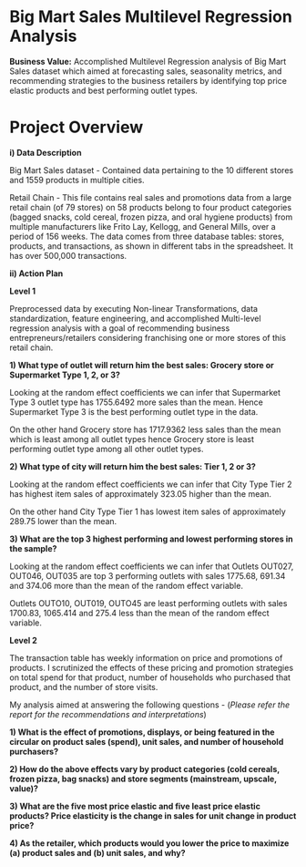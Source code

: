 # Big Mart Sales Multilevel Regression Analysis

**Business Value:** Accomplished Multilevel Regression analysis of Big Mart Sales dataset which aimed at forecasting sales, seasonality metrics, and recommending strategies to the business retailers by identifying top price elastic products and best performing outlet types.

# Project Overview

**i) Data Description**

Big Mart Sales dataset - Contained data pertaining to the 10 different stores and 1559 products in multiple cities. 

Retail Chain - This file contains real sales and promotions data from a large retail chain (of 79 stores) on 58 products belong to four product categories (bagged snacks, cold cereal, frozen pizza, and oral hygiene products) from multiple manufacturers like Frito Lay, Kellogg, and General Mills, over a period of 156 weeks. The data comes from three database tables: stores, products, and transactions, as shown in different tabs in the spreadsheet. It has over 500,000 transactions. 

**ii) Action Plan**

**Level 1**

Preprocessed data by executing Non-linear Transformations, data standardization, feature engineering, and accomplished Multi-level regression analysis with a goal of recommending business entrepreneurs/retailers considering franchising one or more stores of this retail chain.  

**1) What type of outlet will return him the best sales: Grocery store or Supermarket Type 1, 2, or 3?**

Looking at the random effect coefficients we can infer that Supermarket Type 3 outlet type has 1755.6492 more sales
than the mean. Hence Supermarket Type 3 is the best performing outlet type in the data.

On the other hand Grocery store has 1717.9362 less sales than the mean which is least among all outlet types hence
Grocery store is least performing outlet type among all other outlet types.

**2) What type of city will return him the best sales: Tier 1, 2 or 3?**

Looking at the random effect coefficients we can infer that City Type Tier 2 has highest item sales of approximately 323.05 higher than the mean.

On the other hand City Type Tier 1 has lowest item sales of approximately 289.75 lower than the mean.

**3) What are the top 3 highest performing and lowest performing stores in the sample?**

Looking at the random effect coefficients we can infer that Outlets OUT027, OUT046, OUT035 are top 3 performing outlets with sales 1775.68, 691.34 and 374.06 more than the mean of the random effect variable.

Outlets OUTO10, OUT019, OUTO45 are least performing outlets with sales 1700.83, 1065.414 and 275.4 less than the mean of the random effect variable.

**Level 2**

The transaction table has weekly information on price and promotions of products. I scrutinized the effects of these pricing and promotion strategies on total spend for that product, number of households who purchased that product, and the number of store visits.

My analysis aimed at answering the following questions - (_Please refer the report for the recommendations and interpretations_)

**1) What is the effect of promotions, displays, or being featured in the circular on product sales (spend), unit sales, and number of household purchasers?**

**2) How do the above effects vary by product categories (cold cereals, frozen pizza, bag snacks) and store segments (mainstream, upscale, value)?**

**3) What are the five most price elastic and five least price elastic products? Price elasticity is the change in sales for unit change in product price?**

**4) As the retailer, which products would you lower the price to maximize (a) product sales and (b) unit sales, and why?**

